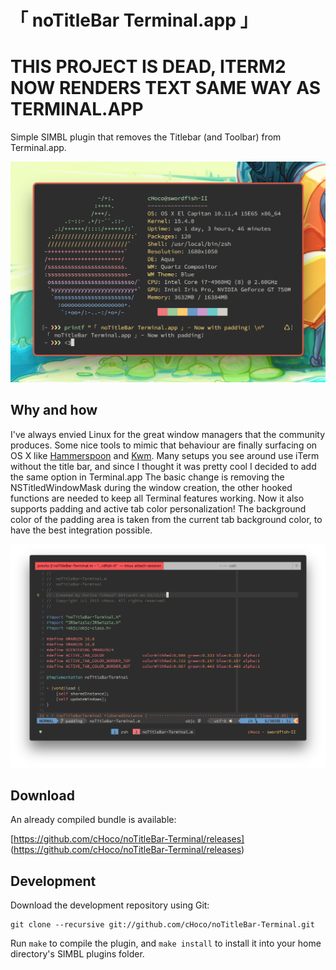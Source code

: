 「 noTitleBar Terminal.app 」
=================================


THIS PROJECT IS DEAD, ITERM2 NOW RENDERS TEXT SAME WAY AS TERMINAL.APP
==================================================================

Simple SIMBL plugin that removes the Titlebar (and Toolbar) from Terminal.app.


![Screenshot 1](/screen1.png?raw=true)

Why and how
-----------

I've always envied Linux for the great window managers that the community
produces. Some nice tools to mimic that behaviour are finally surfacing on OS X
like [Hammerspoon][1] and [Kwm][2]. Many setups you see around use iTerm without
the title bar, and since I thought it was pretty cool I decided to add the same
option in Terminal.app
The basic change is removing the NSTitledWindowMask during the window creation,
the other hooked functions are needed to keep all Terminal features working.
Now it also supports padding and active tab color personalization!
The background color of the padding area is taken from the current tab
background color, to have the best integration possible.


![Screenshot 2](/screen2.png?raw=true)

Download
--------

An already compiled bundle is available:

[https://github.com/cHoco/noTitleBar-Terminal/releases]
(https://github.com/cHoco/noTitleBar-Terminal/releases)

Development
-----------

Download the development repository using Git:

    git clone --recursive git://github.com/cHoco/noTitleBar-Terminal.git

Run `make` to compile the plugin, and `make install` to install it into your
home directory's SIMBL plugins folder.

[1]: http://www.hammerspoon.org
[2]: https://github.com/koekeishiya/kwm
